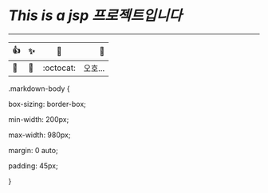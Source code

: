 # ***This is a jsp 프로젝트입니다***
***
| :+1:       | :sparkles: | :camel:      | :tada:      |
| ---------- | :--------- | :----------: | ----------: |
| :rocket:   | :metal:    | :octocat:    | 오호...     |   
.markdown-body {

  box-sizing: border-box;

  min-width: 200px;

  max-width: 980px;

  margin: 0 auto;

  padding: 45px;

}

